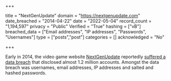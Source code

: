 +++

title = "NextGenUpdate"
domain = "https://nextgenupdate.com"
date_breached = "2014-04-22"
date = "2022-05-04"
record_count = "1,194,597"
privacy = "Public"
Verified = "True"
hashing = ["vB"]
breached_data = ["Email addresses", "IP addresses", "Passwords", "Usernames"]
type = ["posts","post"]
categories = []
acknowledged = "No"


+++


Early in 2014, the video game website <a href="http://www.nextgenupdate.com" target="_blank" rel="noopener">NextGenUpdate</a> reportedly <a href="https://leakforums.org/thread-265363" target="_blank" rel="noopener">suffered a data breach</a> that disclosed almost 1.2 million accounts. Amongst the data breach was usernames, email addresses, IP addresses and salted and hashed passwords.

